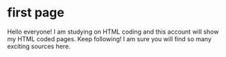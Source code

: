 # first page
Hello everyone!
I am studying on HTML coding and this account will show my HTML coded pages. Keep following!
I am sure you will find so many exciting sources here.
